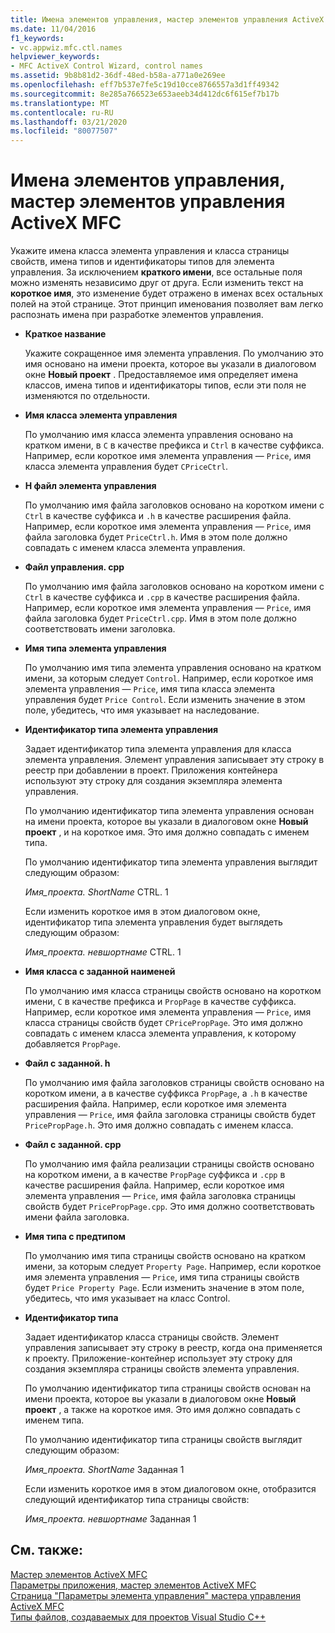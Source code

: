 ```yaml
---
title: Имена элементов управления, мастер элементов управления ActiveX MFC
ms.date: 11/04/2016
f1_keywords:
- vc.appwiz.mfc.ctl.names
helpviewer_keywords:
- MFC ActiveX Control Wizard, control names
ms.assetid: 9b8b81d2-36df-48ed-b58a-a771a0e269ee
ms.openlocfilehash: eff7b537e7fe5c19d10cce8766557a3d1ff49342
ms.sourcegitcommit: 8e285a766523e653aeeb34d412dc6f615ef7b17b
ms.translationtype: MT
ms.contentlocale: ru-RU
ms.lasthandoff: 03/21/2020
ms.locfileid: "80077507"
---
```

# <a name="control-names-mfc-activex-control-wizard"></a>Имена элементов управления, мастер элементов управления ActiveX MFC

Укажите имена класса элемента управления и класса страницы свойств, имена типов и идентификаторы типов для элемента управления. За исключением **краткого имени**, все остальные поля можно изменять независимо друг от друга. Если изменить текст на **короткое имя**, это изменение будет отражено в именах всех остальных полей на этой странице. Этот принцип именования позволяет вам легко распознать имена при разработке элементов управления.

- **Краткое название**

   Укажите сокращенное имя элемента управления. По умолчанию это имя основано на имени проекта, которое вы указали в диалоговом окне **Новый проект** . Предоставляемое имя определяет имена классов, имена типов и идентификаторы типов, если эти поля не изменяются по отдельности.

- **Имя класса элемента управления**

   По умолчанию имя класса элемента управления основано на кратком имени, в `C` в качестве префикса и `Ctrl` в качестве суффикса. Например, если короткое имя элемента управления — `Price`, имя класса элемента управления будет `CPriceCtrl`.

- **H файл элемента управления**

   По умолчанию имя файла заголовков основано на коротком имени с `Ctrl` в качестве суффикса и `.h` в качестве расширения файла. Например, если короткое имя элемента управления — `Price`, имя файла заголовка будет `PriceCtrl.h`. Имя в этом поле должно совпадать с именем класса элемента управления.

- **Файл управления. cpp**

   По умолчанию имя файла заголовков основано на коротком имени с `Ctrl` в качестве суффикса и `.cpp` в качестве расширения файла. Например, если короткое имя элемента управления — `Price`, имя файла заголовка будет `PriceCtrl.cpp`. Имя в этом поле должно соответствовать имени заголовка.

- **Имя типа элемента управления**

   По умолчанию имя типа элемента управления основано на кратком имени, за которым следует `Control`. Например, если короткое имя элемента управления — `Price`, имя типа класса элемента управления будет `Price Control`. Если изменить значение в этом поле, убедитесь, что имя указывает на наследование.

- **Идентификатор типа элемента управления**

   Задает идентификатор типа элемента управления для класса элемента управления. Элемент управления записывает эту строку в реестр при добавлении в проект. Приложения контейнера используют эту строку для создания экземпляра элемента управления.

   По умолчанию идентификатор типа элемента управления основан на имени проекта, которое вы указали в диалоговом окне **Новый проект** , и на короткое имя. Это имя должно совпадать с именем типа.

   По умолчанию идентификатор типа элемента управления выглядит следующим образом:

   *Имя_проекта. ShortName* CTRL. 1

   Если изменить короткое имя в этом диалоговом окне, идентификатор типа элемента управления будет выглядеть следующим образом:

   *Имя_проекта. невшортнаме* CTRL. 1

- **Имя класса с заданной наименей**

   По умолчанию имя класса страницы свойств основано на коротком имени, `C` в качестве префикса и `PropPage` в качестве суффикса. Например, если короткое имя элемента управления — `Price`, имя класса страницы свойств будет `CPricePropPage`. Это имя должно совпадать с именем класса элемента управления, к которому добавляется `PropPage`.

- **Файл с заданной. h**

   По умолчанию имя файла заголовков страницы свойств основано на коротком имени, а в качестве суффикса `PropPage`, а `.h` в качестве расширения файла. Например, если короткое имя элемента управления — `Price`, имя файла заголовка страницы свойств будет `PricePropPage.h`. Это имя должно совпадать с именем класса.

- **Файл с заданной. cpp**

   По умолчанию имя файла реализации страницы свойств основано на коротком имени, а в качестве `PropPage` суффикса и `.cpp` в качестве расширения файла. Например, если короткое имя элемента управления — `Price`, имя файла заголовка страницы свойств будет `PricePropPage.cpp`. Это имя должно соответствовать имени файла заголовка.

- **Имя типа с предтипом**

   По умолчанию имя типа страницы свойств основано на кратком имени, за которым следует `Property Page`. Например, если короткое имя элемента управления — `Price`, имя типа страницы свойств будет `Price Property Page`. Если изменить значение в этом поле, убедитесь, что имя указывает на класс Control.

- **Идентификатор типа**

   Задает идентификатор класса страницы свойств. Элемент управления записывает эту строку в реестр, когда она применяется к проекту. Приложение-контейнер использует эту строку для создания экземпляра страницы свойств элемента управления.

   По умолчанию идентификатор типа страницы свойств основан на имени проекта, которое вы указали в диалоговом окне **Новый проект** , а также на короткое имя. Это имя должно совпадать с именем типа.

   По умолчанию идентификатор типа страницы свойств выглядит следующим образом:

   *Имя_проекта. ShortName* Заданная 1

   Если изменить короткое имя в этом диалоговом окне, отобразится следующий идентификатор типа страницы свойств:

   *Имя_проекта. невшортнаме* Заданная 1

## <a name="see-also"></a>См. также:

[Мастер элементов ActiveX MFC](../../mfc/reference/mfc-activex-control-wizard.md)<br/>
[Параметры приложения, мастер элементов ActiveX MFC](../../mfc/reference/application-settings-mfc-activex-control-wizard.md)<br/>
[Страница "Параметры элемента управления" мастера управления ActiveX MFC](../../mfc/reference/control-settings-mfc-activex-control-wizard.md)<br/>
[Типы файлов, создаваемых для проектов Visual Studio C++](../../build/reference/file-types-created-for-visual-cpp-projects.md)
